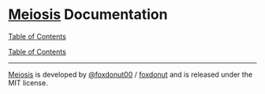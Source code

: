 # [Meiosis](http://meiosis.js.org) Documentation

[Table of Contents](toc.html)


[Table of Contents](toc.html)

-----

[Meiosis](http://meiosis.js.org) is developed by [@foxdonut00](http://twitter.com/foxdonut00) / [foxdonut](https://github.com/foxdonut) and is released under the MIT license.
